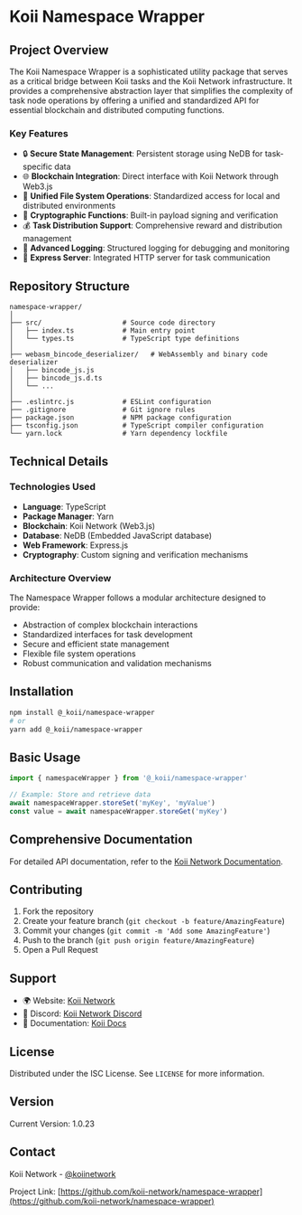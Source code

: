 # Koii Namespace Wrapper

## Project Overview

The Koii Namespace Wrapper is a sophisticated utility package that serves as a critical bridge between Koii tasks and the Koii Network infrastructure. It provides a comprehensive abstraction layer that simplifies the complexity of task node operations by offering a unified and standardized API for essential blockchain and distributed computing functions.

### Key Features

- 🔒 **Secure State Management**: Persistent storage using NeDB for task-specific data
- 🌐 **Blockchain Integration**: Direct interface with Koii Network through Web3.js
- 📂 **Unified File System Operations**: Standardized access for local and distributed environments
- 🔐 **Cryptographic Functions**: Built-in payload signing and verification
- 💰 **Task Distribution Support**: Comprehensive reward and distribution management
- 📝 **Advanced Logging**: Structured logging for debugging and monitoring
- 🚀 **Express Server**: Integrated HTTP server for task communication

## Repository Structure

```
namespace-wrapper/
│
├── src/                    # Source code directory
│   ├── index.ts            # Main entry point
│   └── types.ts            # TypeScript type definitions
│
├── webasm_bincode_deserializer/   # WebAssembly and binary code deserializer
│   ├── bincode_js.js
│   ├── bincode_js.d.ts
│   └── ...
│
├── .eslintrc.js            # ESLint configuration
├── .gitignore              # Git ignore rules
├── package.json            # NPM package configuration
├── tsconfig.json           # TypeScript compiler configuration
└── yarn.lock               # Yarn dependency lockfile
```

## Technical Details

### Technologies Used

- **Language**: TypeScript
- **Package Manager**: Yarn
- **Blockchain**: Koii Network (Web3.js)
- **Database**: NeDB (Embedded JavaScript database)
- **Web Framework**: Express.js
- **Cryptography**: Custom signing and verification mechanisms

### Architecture Overview

The Namespace Wrapper follows a modular architecture designed to provide:
- Abstraction of complex blockchain interactions
- Standardized interfaces for task development
- Secure and efficient state management
- Flexible file system operations
- Robust communication and validation mechanisms

## Installation

```bash
npm install @_koii/namespace-wrapper
# or
yarn add @_koii/namespace-wrapper
```

## Basic Usage

```typescript
import { namespaceWrapper } from '@_koii/namespace-wrapper'

// Example: Store and retrieve data
await namespaceWrapper.storeSet('myKey', 'myValue')
const value = await namespaceWrapper.storeGet('myKey')
```

## Comprehensive Documentation

For detailed API documentation, refer to the [Koii Network Documentation](https://www.koii.network/docs/develop/write-a-koii-task/namespace-wrapper/the-namespace-object).

## Contributing

1. Fork the repository
2. Create your feature branch (`git checkout -b feature/AmazingFeature`)
3. Commit your changes (`git commit -m 'Add some AmazingFeature'`)
4. Push to the branch (`git push origin feature/AmazingFeature`)
5. Open a Pull Request

## Support

- 🌍 Website: [Koii Network](https://www.koii.network)
- 💬 Discord: [Koii Network Discord](https://discord.com/invite/koii-network)
- 📄 Documentation: [Koii Docs](https://docs.koii.network)

## License

Distributed under the ISC License. See `LICENSE` for more information.

## Version

Current Version: 1.0.23

## Contact

Koii Network - [@koiinetwork](https://twitter.com/koiinetwork)

Project Link: [https://github.com/koii-network/namespace-wrapper](https://github.com/koii-network/namespace-wrapper)